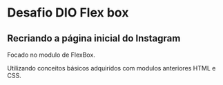 # Desafio DIO Flex box

## Recriando a página inicial do Instagram

Focado no modulo de FlexBox.

Utilizando conceitos básicos adquiridos com modulos anteriores HTML e CSS.
